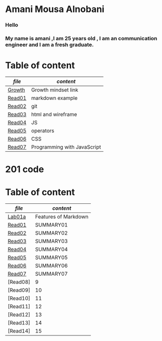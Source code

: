 # **Amani Mousa Alnobani**

### Hello 
### My name is amani ,I am 25 years old , I am an communication engineer and I am a fresh graduate.

# **Table of content**

| *file*      | *content* |
| ----------- | ----------- |
| [Growth](https://amani-alnobani.github.io/reading-notes/Growthmindset)| Growth mindset link |
|[Read01](https://amani-alnobani.github.io/reading-notes/Read01) | markdown example |
|[Read02](https://amani-alnobani.github.io/reading-notes/Read02) | git |
|[Read03](https://amani-alnobani.github.io/reading-notes/Read03) | html and wireframe |
|[Read04](https://amani-alnobani.github.io/reading-notes/Read04) | JS |
|[Read05](https://amani-alnobani.github.io/reading-notes/Read05) | operators |
|[Read06](https://amani-alnobani.github.io/reading-notes/Read06) | CSS |
|[Read07](https://amani-alnobani.github.io/reading-notes/Read07) | Programming with JavaScript |


# 201 code

# **Table of content**

| *file*      | *content* |
| ----------- | ----------- |
|[Lab01a]( https://amani-alnobani.github.io/ReadingNote201/lab01a)| Features of Markdown |
|[Read01](https://amani-alnobani.github.io/reading-notes/201Read01) | SUMMARY01 |
|[Read02](https://amani-alnobani.github.io/reading-notes/201Read02) | SUMMARY02 |
|[Read03](https://amani-alnobani.github.io/reading-notes/201Read03) | SUMMARY03 |
|[Read04](https://amani-alnobani.github.io/reading-notes/201Read04) | SUMMARY04 |
|[Read05](https://amani-alnobani.github.io/reading-notes/201Read05) | SUMMARY05 |
|[Read06](https://amani-alnobani.github.io/reading-notes/201Read06) | SUMMARY06 |
|[Read07](https://amani-alnobani.github.io/reading-notes/201Read07) | SUMMARY07 |
|[Read08] | 9 |
|[Read09] | 10 |
|[Read10] | 11 |
|[Read11] | 12 |
|[Read12] | 13 |
|[Read13] | 14 |
|[Read14] | 15 |